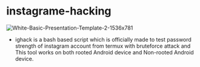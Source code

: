 #                         instagrame-hacking
![White-Basic-Presentation-Template-2-1536x781](https://user-images.githubusercontent.com/88341460/230964227-15b94298-64db-4e24-b775-0b78b854398b.png)

* ighack is a bash based script which is officially made to test password strength of instagram account from termux with bruteforce attack and This tool works on both rooted Android device and Non-rooted Android device.
